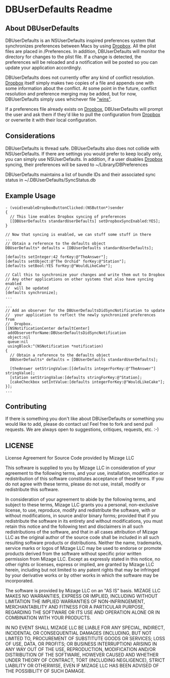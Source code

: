 DBUserDefaults Readme
=====================


About DBUserDefaults
--------------------

DBUserDefaults is an NSUserDefaults inspired preferences system that synchronizes preferences between Macs by using [Dropbox](https://www.dropbox.com/). All the plist files are placed in <Dropbox Path>/Preferences. In addition, DBUserDefaults will monitor the directory for changes to the plist file. If a change is detected, the preferences will be reloaded and a notification will be posted so you can update your application accordingly.

DBUserDefaults does not currently offer any kind of conflict resolution. [Dropbox](https://www.dropbox.com/) itself simply makes two copies of a file and appends one with some information about the conflict. At some point in the future, conflict resolution and preference merging may be added, but for now, DBUserDefaults simply uses whichever file ["wins"](https://www.dropbox.com/help/36).

If a preferences file already exists on [Dropbox](https://www.dropbox.com/), DBUserDefaults will prompt the user and ask them if they'd like to pull the configuration from [Dropbox](https://www.dropbox.com/) or overwrite it with their local configuration.

Considerations
--------------

DBUserDefaults is thread safe. DBUserDefaults also does not collide with NSUserDefaults. If there are settings you would prefer to keep locally only, you can simply use NSUserDefaults. In addition, if a user disables [Dropbox](https://www.dropbox.com/) syncing, their preferences will be saved to ~/Library/DBPreferences

DBUserDefaults maintains a list of bundle IDs and their associated sync status in ~/.DBUserDefaults/SyncStatus.db


Example Usage
-------------

    - (void)enableDropboxButtonClicked:(NSButton*)sender
    {
      // This line enables Dropbox syncing of preferences
      [[DBUserDefaults standardUserDefaults] setDropboxSyncEnabled:YES];
    }

    // Now that syncing is enabled, we can stuff some stuff in there
    ...
    // Obtain a reference to the defaults object
    DBUserDefaults* defaults = [DBUserDefaults standardUserDefaults];
    
    [defaults setInteger:42 forKey:@"TheAnswer"];
    [defaults setObject:@"The Orchid" forKey:@"Station"];
    [defaults setBool:YES forKey:@"WouldLikeCake"];
    
    // Call this to synchronize your changes and write them out to Dropbox
    // Any other applications on other systems that also have syncing enabled
    //  will be updated
    [defaults synchronize];
    ...
    
    ...
    // Add an observer for the DBUserDefaultsDidSyncNotification to update
    //  your application to reflect the newly synchronized preferences from
    //  Dropbox.
    [[NSNotificationCenter defaultCenter] 
     addObserverForName:DBUserDefaultsDidSyncNotification 
     object:nil 
     queue:nil 
     usingBlock:^(NSNotification *notification) 
    {
      // Obtain a reference to the defaults object
      DBUserDefaults* defaults = [DBUserDefaults standardUserDefaults];
    
      [theAnswer setStringValue:[[defaults integerForKey:@"TheAnswer"] stringValue];
      [station setStringValue:[defaults stringForKey:@"Station];
      [cakeCheckbox setIntValue:[defaults integerForKey:@"WouldLikeCake"];
    }];
    ...

Contributing
------------

If there is something you don't like about DBUserDefaults or something you would like to add, please do contact us! Feel free to fork and send pull requests. We are always open to suggestions, critiques, requests, etc. :-)


LICENSE
-------

License Agreement for Source Code provided by Mizage LLC

This software is supplied to you by Mizage LLC in consideration of your
agreement to the following terms, and your use, installation, modification or
redistribution of this software constitutes acceptance of these terms. If you do
not agree with these terms, please do not use, install, modify or redistribute
this software.

In consideration of your agreement to abide by the following terms, and subject
to these terms, Mizage LLC grants you a personal, non-exclusive license, to use,
reproduce, modify and redistribute the software, with or without modifications,
in source and/or binary forms; provided that if you redistribute the software in
its entirety and without modifications, you must retain this notice and the
following text and disclaimers in all such redistributions of the software, and
that in all cases attribution of Mizage LLC as the original author of the source
code shall be included in all such resulting software products or distributions.
Neither the name, trademarks, service marks or logos of Mizage LLC may be used
to endorse or promote products derived from the software without specific prior
written permission from Mizage LLC. Except as expressly stated in this notice,
no other rights or licenses, express or implied, are granted by Mizage LLC
herein, including but not limited to any patent rights that may be infringed by
your derivative works or by other works in which the software may be
incorporated.

The software is provided by Mizage LLC on an "AS IS" basis. MIZAGE LLC MAKES NO
WARRANTIES, EXPRESS OR IMPLIED, INCLUDING WITHOUT LIMITATION THE IMPLIED
WARRANTIES OF NON-INFRINGEMENT, MERCHANTABILITY AND FITNESS FOR A PARTICULAR
PURPOSE, REGARDING THE SOFTWARE OR ITS USE AND OPERATION ALONE OR IN COMBINATION
WITH YOUR PRODUCTS.

IN NO EVENT SHALL MIZAGE LLC BE LIABLE FOR ANY SPECIAL, INDIRECT, INCIDENTAL OR
CONSEQUENTIAL DAMAGES (INCLUDING, BUT NOT LIMITED TO, PROCUREMENT OF SUBSTITUTE
GOODS OR SERVICES; LOSS OF USE, DATA, OR PROFITS; OR BUSINESS INTERRUPTION)
ARISING IN ANY WAY OUT OF THE USE, REPRODUCTION, MODIFICATION AND/OR
DISTRIBUTION OF THE SOFTWARE, HOWEVER CAUSED AND WHETHER UNDER THEORY OF
CONTRACT, TORT (INCLUDING NEGLIGENCE), STRICT LIABILITY OR OTHERWISE, EVEN IF
MIZAGE LLC HAS BEEN ADVISED OF THE POSSIBILITY OF SUCH DAMAGE.